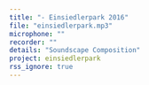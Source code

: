 ```yaml
---
title: "- Einsiedlerpark 2016"
file: "einsiedlerpark.mp3"
microphone: ""
recorder: ""
details: "Soundscape Composition"
project: einsiedlerpark
rss_ignore: true
---
```

